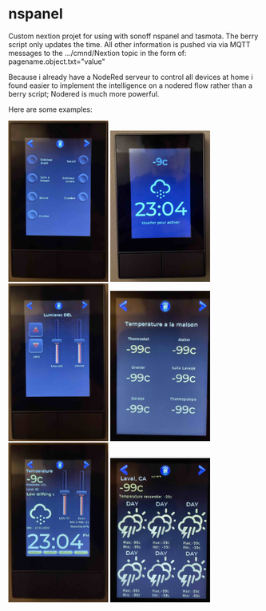 # nspanel
Custom nextion projet for using with sonoff nspanel and tasmota.
The berry script only updates the time. All other information is pushed via via MQTT messages to the .../cmnd/Nextion topic in the form of: pagename.object.txt="value"

Because i already have a NodeRed serveur to control all devices at home i found easier to implement the intelligence on a nodered flow rather than a berry script; Nodered is much more powerful.

Here are some examples:


<img src="./images/IMG_5861.jpeg" alt="drawing" width="200"/>
<img src="./images/IMG_5859.jpeg" alt="drawing" width="200"/>
<img src="./images/IMG_5862.jpeg" alt="drawing" width="200"/>
<img src="./images/IMG_5864.jpeg" alt="drawing" width="200"/>
<img src="./images/IMG_5860.jpeg" alt="drawing" width="200"/>
<img src="./images/IMG_5863.jpeg" alt="drawing" width="200"/>
